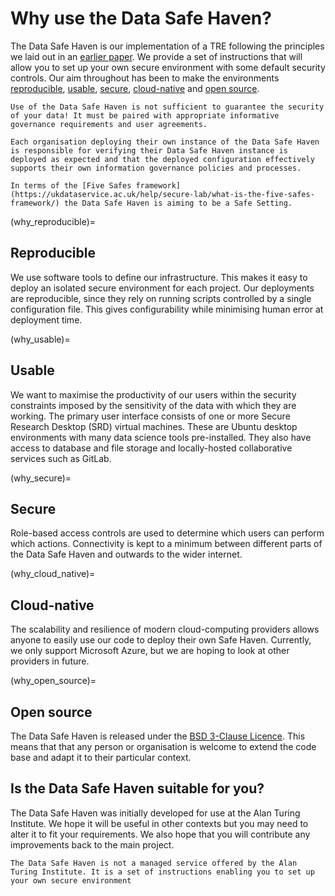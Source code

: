 # Why use the Data Safe Haven?

The Data Safe Haven is our implementation of a TRE following the principles we laid out in an [earlier paper](https://arxiv.org/abs/1908.08737).
We provide a set of instructions that will allow you to set up your own secure environment with some default security controls.
Our aim throughout has been to make the environments [reproducible](why_reproducible), [usable](why_usable), [secure](why_secure), [cloud-native](why_cloud_native) and [open source](why_open_source).

```{caution}
Use of the Data Safe Haven is not sufficient to guarantee the security of your data! It must be paired with appropriate informative governance requirements and user agreements.
```

```{caution}
Each organisation deploying their own instance of the Data Safe Haven is responsible for verifying their Data Safe Haven instance is deployed as expected and that the deployed configuration effectively supports their own information governance policies and processes.
```

```{tip}
In terms of the [Five Safes framework](https://ukdataservice.ac.uk/help/secure-lab/what-is-the-five-safes-framework/) the Data Safe Haven is aiming to be a Safe Setting.
```

(why_reproducible)=

## Reproducible

We use software tools to define our infrastructure.
This makes it easy to deploy an isolated secure environment for each project.
Our deployments are reproducible, since they rely on running scripts controlled by a single configuration file.
This gives configurability while minimising human error at deployment time.

(why_usable)=

## Usable

We want to maximise the productivity of our users within the security constraints imposed by the sensitivity of the data with which they are working.
The primary user interface consists of one or more Secure Research Desktop (SRD) virtual machines.
These are Ubuntu desktop environments with many data science tools pre-installed.
They also have access to database and file storage and locally-hosted collaborative services such as GitLab.

(why_secure)=

## Secure

Role-based access controls are used to determine which users can perform which actions.
Connectivity is kept to a minimum between different parts of the Data Safe Haven and outwards to the wider internet.

(why_cloud_native)=

## Cloud-native

The scalability and resilience of modern cloud-computing providers allows anyone to easily use our code to deploy their own Safe Haven.
Currently, we only support Microsoft Azure, but we are hoping to look at other providers in future.

(why_open_source)=

## Open source

The Data Safe Haven is released under the [BSD 3-Clause Licence](https://opensource.org/licenses/BSD-3-Clause).
This means that that any person or organisation is welcome to extend the code base and adapt it to their particular context.

## Is the Data Safe Haven suitable for you?

The Data Safe Haven was initially developed for use at the Alan Turing Institute.
We hope it will be useful in other contexts but you may need to alter it to fit your requirements.
We also hope that you will contribute any improvements back to the main project.

```{warning}
The Data Safe Haven is not a managed service offered by the Alan Turing Institute. It is a set of instructions enabling you to set up your own secure environment
```
